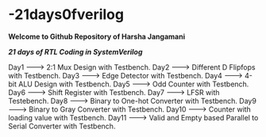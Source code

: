 # -21days0fverilog
****************Welcome to Github Repository of Harsha Jangamani****************

*********************21 days of RTL Coding in SystemVerilog*********************

Day1  --->  2:1 Mux Design with Testbench.
Day2  --->  Different D Flipfops with Testbench.
Day3  --->  Edge Detector with Testbench.
Day4  ---> 4-bit ALU Design with Testbench.
Day5  ---> Odd Counter with Testbench.
Day6  ---> Shift Register with Testbench.
Day7  ---> LFSR with Testebench.
Day8  ---> Binary to One-hot Converter with Testbench.
Day9  ---> Binary to Gray Converter with Testbench.
Day10 ---> Counter with loading value with Testbench. 
Day11 ---> Valid and Empty based Parallel to Serial Converter with Testbench.
